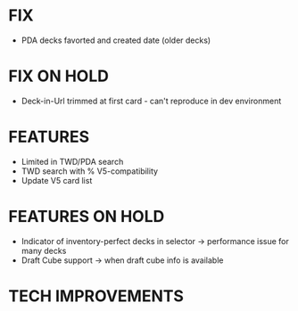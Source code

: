 # FIX
- PDA decks favorted and created date (older decks)

# FIX ON HOLD
- Deck-in-Url trimmed at first card - can't reproduce in dev environment

# FEATURES
- Limited in TWD/PDA search
- TWD search with % V5-compatibility
- Update V5 card list

# FEATURES ON HOLD
- Indicator of inventory-perfect decks in selector -> performance issue for many decks
- Draft Cube support -> when draft cube info is available

# TECH IMPROVEMENTS
